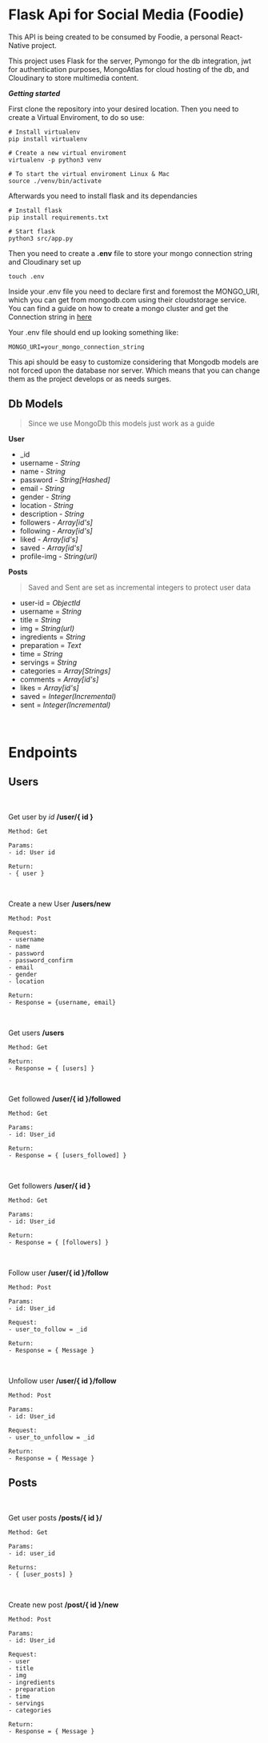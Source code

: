 # Flask Api for Social Media (Foodie)

This API is being created to be consumed by Foodie, a personal React-Native project.

This project uses Flask for the server, Pymongo for the db integration, jwt for authentication purposes, MongoAtlas for cloud hosting of the db, and Cloudinary to store multimedia content.

**_Getting started_**

First clone the repository into your desired location. Then you need to create a Virtual Enviroment, to do so use:

```
# Install virtualenv
pip install virtualenv

# Create a new virtual enviroment
virtualenv -p python3 venv

# To start the virtual enviroment Linux & Mac
source ./venv/bin/activate
```

Afterwards you need to install flask and its dependancies

```
# Install flask
pip install requirements.txt

# Start flask
python3 src/app.py
```

Then you need to create a **.env** file to store your mongo connection string and Cloudinary set up

```
touch .env
```

Inside your .env file you need to declare first and foremost the MONGO_URI, which you can get from mongodb.com using their cloudstorage service. You can find a guide on how to create a mongo cluster and get the Connection string in [here](https://studio3t.com/knowledge-base/articles/connect-to-mongodb-atlas/)

Your .env file should end up looking something like:

```
MONGO_URI=your_mongo_connection_string
```

This api should be easy to customize considering that Mongodb models are not forced upon the database nor server. Which means that you can change them as the project develops or as needs surges.

## Db Models

> Since we use MongoDb this models just work as a guide

**User**

- \_id
- username - _String_
- name - _String_
- password - _String[Hashed]_
- email - _String_
- gender - _String_
- location - _String_
- description - _String_
- followers - _Array[id's]_
- following - _Array[id's]_
- liked - _Array[id's]_
- saved - _Array[id's]_
- profile-img - _String(url)_

**Posts**

> Saved and Sent are set as incremental integers to protect user data

- user-id = _ObjectId_
- username = _String_
- title = _String_
- img = _String(url)_
- ingredients = _String_
- preparation = _Text_
- time = _String_
- servings = _String_
- categories = _Array[Strings]_
- comments = _Array[id's]_
- likes = _Array[id's]_
- saved = _Integer(Incremental)_
- sent = _Integer(Incremental)_

<br/>

# Endpoints

## Users

<br/>

Get user by _id_ **/user/{ id }**

```
Method: Get

Params:
- id: User id

Return:
- { user }
```

<br/>

Create a new User **/users/new**

```
Method: Post

Request:
- username
- name
- password
- password_confirm
- email
- gender
- location

Return:
- Response = {username, email}
```

<br/>

Get users **/users**

```
Method: Get

Return:
- Response = { [users] }
```

<br/>

Get followed **/user/{ id }/followed**

```
Method: Get

Params:
- id: User_id

Return:
- Response = { [users_followed] }
```

<br/>

Get followers **/user/{ id }**

```
Method: Get

Params:
- id: User_id

Return:
- Response = { [followers] }
```

<br/>

Follow user **/user/{ id }/follow**

```
Method: Post

Params:
- id: User_id

Request:
- user_to_follow = _id

Return:
- Response = { Message }
```

<br/>

Unfollow user **/user/{ id }/follow**

```
Method: Post

Params:
- id: User_id

Request:
- user_to_unfollow = _id

Return:
- Response = { Message }
```

## Posts

<br>

Get user posts **/posts/{ id }/**

```
Method: Get

Params:
- id: user_id

Returns:
- { [user_posts] }
```

<br/>

Create new post **/post/{ id }/new**

```
Method: Post

Params:
- id: User_id

Request:
- user
- title
- img
- ingredients
- preparation
- time
- servings
- categories

Return:
- Response = { Message }
```

